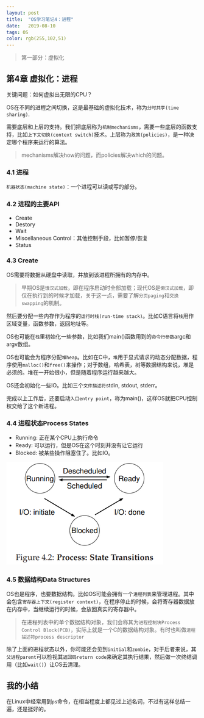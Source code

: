 ```yaml
---
layout: post
title:  "OS学习笔记4：进程"
date:   2019-08-10
tags: OS
color: rgb(255,102,51)
---
```


> 第一部分：虚拟化

## 第4章 虚拟化：进程

关键问题：如何虚拟出无限的CPU？

OS在不同的进程之间切换，这是最基础的虚拟化技术，称为`分时共享(time sharing)`.

需要底层和上层的支持。我们把底层称为`机制mechanisms`，需要一些底层的函数支持，比如`上下文切换(context switch)`技术。上层称为`政策(policies)`，是一种决定哪个程序来运行的算法。

> mechanisms解决how的问题，而policies解决which的问题。

### 4.1 进程

`机器状态(machine state)`：一个进程可以读或写的部分。

### 4.2 进程的主要API

- Create
- Destory
- Wait
- Miscellaneous Control：其他控制手段，比如暂停/恢复
- Status

### 4.3 Create

OS需要将数据从硬盘中读取，并放到该进程所拥有的内存中。

> 早期OS是`饿汉式加载`，即在程序启动时全部加载；现代OS是`懒汉式加载`，即仅在执行到的时候才加载，关于这一点，需要了解`分页paging`和`交换swapping`的机制。

然后要分配一些内存作为程序的`运行时栈(run-time stack)`。比如C语言将`栈`用作区域变量，函数参数，返回地址等。

OS也可能在`栈`里初始化一些参数，比如我们main()函数用到的`命令行参数`argc和argv数组。

OS也可能会为程序分配`堆heap`。比如在C中，`堆`用于显式请求的动态分配数据，程序使用`malloc()`和`free()`来操作；对于数组，哈希表，树等数据结构来说，堆是必须的。堆在一开始很小，但是随着程序运行越来越大。

OS还会初始化一些IO。比如三个`文件描述符`stdin, stdout, stderr。

完成以上工作后，还要启动`入口entry point`，称为main()，这样OS就把CPU控制权交给了这个新进程。

### 4.4 进程状态Process States

- Running: 正在某个CPU上执行命令
- Ready: 可以运行，但是OS在这个时刻并没有让它运行
- Blocked: 被某些操作阻塞住了。比如IO。

![Process-Status](/static/blog/2019-08-10-Process-Status.png)

### 4.5 数据结构Data Structures

OS也是程序，也要数据结构。比如OS可能会拥有一个`进程列表`来管理进程。其中会包含`寄存器上下文(register context)`，在程序停止的时候，会将寄存器数据放在内存中，当继续运行的时候，会放回真实的寄存器中。

> 在进程列表中的单个数据结构对象，我们会称其为`进程控制块Process Control Block(PCB)`，实际上就是一个C的数据结构对象。有时也叫做`进程描述符process descriptor`

除了上面的进程状态以外，你可能还会见到`initial`和`zombie`，对于后者来说，其`父进程parent`可以检视其`返回码return code`来确定其执行结果，然后做一次终结调用（比如`wait()`）让OS去清理。

## 我的小结

在Linux中经常用到`ps`命令，在相当程度上都见过上述名词，不过有这样总结一遍，还是挺好的。
